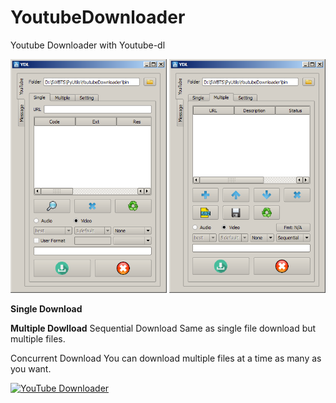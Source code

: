# YoutubeDownloader
Youtube Downloader with Youtube-dl
<p float="left">
  <img src="/img/single-dn.png" width="250"/>
  <img src="/img/multi-dn.png" width="250"/> 
</p>

**Single Download**


**Multiple Dowlload**
Sequential Download
Same as single file download but multiple files.

Concurrent Download
You can download multiple files at a time as many as you want.

[![YouTube Downloader](https://youtu.be/2mN8Hd0L1pg/0.jpg)](https://youtu.be/2mN8Hd0L1pg "YouTube Downloader")
